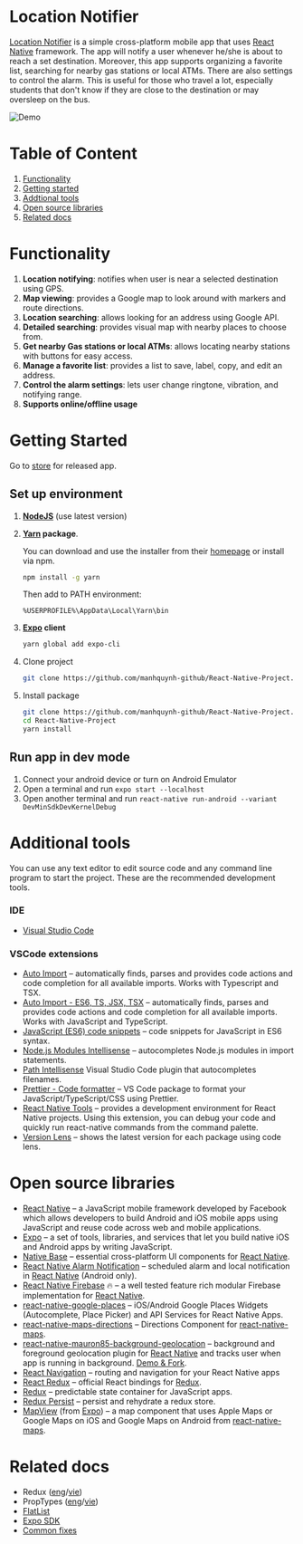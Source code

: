 # Location Notifier

[Location Notifier](https://github.com/manhquynh-github/React-Native-Project) is a simple cross-platform mobile app that uses [React Native](https://facebook.github.io/react-native/) framework. The app will notify a user whenever he/she is about to reach a set destination. Moreover, this app supports organizing a favorite list, searching for nearby gas stations or local ATMs. There are also settings to control the alarm. This is useful for those who travel a lot, especially students that don't know if they are close to the destination or may oversleep on the bus.

![Demo](https://media.giphy.com/media/HzMfJIkTZgx8s/giphy.gif)

# Table of Content

1. [Functionality](#functionality)
1. [Getting started](#getting-started)
1. [Addtional tools](#additional-tools)
1. [Open source libraries](#open-source-libraries)
1. [Related docs](#related-docs)

# Functionality

1. **Location notifying**: notifies when user is near a selected destination using GPS.
1. **Map viewing**: provides a Google map to look around with markers and route directions.
1. **Location searching**: allows looking for an address using Google API.
1. **Detailed searching**: provides visual map with nearby places to choose from.
1. **Get nearby Gas stations or local ATMs**: allows locating nearby stations with buttons for easy access.
1. **Manage a favorite list**: provides a list to save, label, copy, and edit an address.
1. **Control the alarm settings**: lets user change ringtone, vibration, and notifying range.
1. **Supports online/offline usage**

# Getting Started

Go to [store](#store) for released app.

## Set up environment

1. **[NodeJS](https://nodejs.org/en/)** (use latest version)

1. **[Yarn](https://yarnpkg.com/en/) package**.

   You can download and use the installer from their [homepage](https://yarnpkg.com/en/docs/install#windows-stable) or install via npm.

   ```sh
   npm install -g yarn
   ```

   Then add to PATH environment:

   ```
   %USERPROFILE%\AppData\Local\Yarn\bin
   ```

1. **[Expo](https://expo.io/) client**

   ```sh
   yarn global add expo-cli
   ```

1. Clone project

   ```sh
   git clone https://github.com/manhquynh-github/React-Native-Project.git
   ```

1. Install package

   ```sh
   git clone https://github.com/manhquynh-github/React-Native-Project.git
   cd React-Native-Project
   yarn install
   ```

## Run app in dev mode

1. Connect your android device or turn on Android Emulator
2. Open a terminal and run `expo start --localhost`
3. Open another terminal and run `react-native run-android --variant DevMinSdkDevKernelDebug`

# Additional tools

You can use any text editor to edit source code and any command line program to start the project. These are the recommended development tools.

### IDE

- [Visual Studio Code](https://code.visualstudio.com/)

### VSCode extensions

- [Auto Import](https://marketplace.visualstudio.com/items?itemName=steoates.autoimport) – automatically finds, parses and provides code actions and code completion for all available imports. Works with Typescript and TSX.
- [Auto Import - ES6, TS, JSX, TSX](https://marketplace.visualstudio.com/items?itemName=NuclleaR.vscode-extension-auto-import) – automatically finds, parses and provides code actions and code completion for all available imports. Works with JavaScript and TypeScript.
- [JavaScript (ES6) code snippets](https://marketplace.visualstudio.com/items?itemName=xabikos.JavaScriptSnippets) – code snippets for JavaScript in ES6 syntax.
- [Node.js Modules Intellisense](https://marketplace.visualstudio.com/items?itemName=leizongmin.node-module-intellisense) – autocompletes Node.js modules in import statements.
- [Path Intellisense](https://marketplace.visualstudio.com/items?itemName=christian-kohler.path-intellisense) Visual Studio Code plugin that autocompletes filenames.
- [Prettier - Code formatter](https://marketplace.visualstudio.com/items?itemName=esbenp.prettier-vscode) – VS Code package to format your JavaScript/TypeScript/CSS using Prettier.
- [React Native Tools](https://marketplace.visualstudio.com/items?itemName=vsmobile.vscode-react-native) – provides a development environment for React Native projects. Using this extension, you can debug your code and quickly run react-native commands from the command palette.
- [Version Lens](https://marketplace.visualstudio.com/items?itemName=pflannery.vscode-versionlens) – shows the latest version for each package using code lens.

# Open source libraries

- [React Native](https://facebook.github.io/react-native/) – a JavaScript mobile framework developed by Facebook which allows developers to build Android and iOS mobile apps using JavaScript and reuse code across web and mobile applications.
- [Expo](https://docs.expo.io) – a set of tools, libraries, and services that let you build native iOS and Android apps by writing JavaScript.
- [Native Base](https://nativebase.io/) – essential cross-platform UI components for [React Native](https://facebook.github.io/react-native/).
- [React Native Alarm Notification](https://github.com/emekalites/react-native-alarm-notification) – scheduled alarm and local notification in [React Native](https://facebook.github.io/react-native/) (Android only).
- [React Native Firebase](https://rnfirebase.io/) 🔥 – a well tested feature rich modular Firebase implementation for [React Native](https://facebook.github.io/react-native/).
- [react-native-google-places](https://github.com/tolu360/react-native-google-places) – iOS/Android Google Places Widgets (Autocomplete, Place Picker) and API Services for React Native Apps.
- [react-native-maps-directions](https://github.com/bramus/react-native-maps-directions) – Directions Component for [react-native-maps](https://github.com/react-community/react-native-maps).
- [react-native-mauron85-background-geolocation](https://github.com/mauron85/react-native-background-geolocation) – background and foreground geolocation plugin for [React Native](https://facebook.github.io/react-native/) and tracks user when app is running in background. [Demo & Fork](https://github.com/ductienuit/DemoMapService).
- [React Navigation](https://reactnavigation.org) – routing and navigation for your React Native apps
- [React Redux](https://github.com/reduxjs/react-redux) – official React bindings for [Redux](http://redux.js.org).
- [Redux](http://redux.js.org) – predictable state container for JavaScript apps.
- [Redux Persist](https://github.com/rt2zz/redux-persist) – persist and rehydrate a redux store.
- [MapView](https://docs.expo.io/versions/latest/sdk/map-view) (from [Expo](https://docs.expo.io)) – a map component that uses Apple Maps or Google Maps on iOS and Google Maps on Android from [react-native-maps](https://github.com/react-community/react-native-maps).

# Related docs

- Redux ([eng](https://medium.com/backticks-tildes/setting-up-a-redux-project-with-create-react-app-e363ab2329b8)/[vie](https://viblo.asia/p/chuong-2-ung-dung-redux-dau-tien-cua-ban-07LKXA8JZV4))
- PropTypes ([eng](https://reactjs.org/docs/typechecking-with-proptypes.html)/[vie](https://viblo.asia/p/react-proptypes-khai-bao-kieu-du-lieu-cho-component-naQZR1aPKvx))
- [FlatList](https://medium.com/react-native-development/how-to-use-the-flatlist-component-react-native-basics-92c482816fe6)
- [Expo SDK](https://docs.expo.io/versions/latest/sdk)
- [Common fixes](CommonFix.md)
